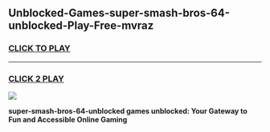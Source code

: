 
## Unblocked-Games-super-smash-bros-64-unblocked-Play-Free-mvraz
<h3>
<a href="https://premium76.site?title=super-smash-bros-64-unblocked&ref=18A1">CLICK TO PLAY</a></h3>
<hr>

<h3>
<a href="https://premium76.site?title=super-smash-bros-64-unblocked&ref=18A1">CLICK 2 PLAY</a>
  
</h3>

<a href="https://premium76.site?title=super-smash-bros-64-unblocked&ref=18A1"><img src="https://clearcache.store/games.png"></a>


**super-smash-bros-64-unblocked games unblocked: Your Gateway to Fun and Accessible Online Gaming**
